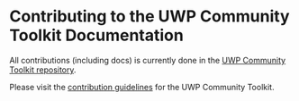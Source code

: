 # Contributing to the UWP Community Toolkit Documentation

All contributions (including docs) is currently done in the [UWP Community Toolkit repository](https://github.com/Microsoft/UWPCommunityToolkit).

Please visit the [contribution guidelines](https://github.com/Microsoft/UWPCommunityToolkit/blob/dev/contributing.md) for the UWP Community Toolkit.